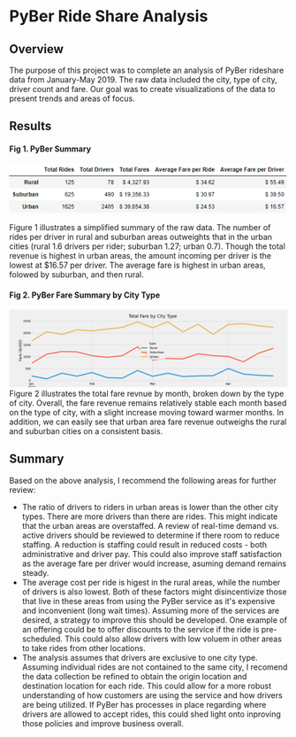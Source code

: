 # PyBer Ride Share Analysis
## Overview
The purpose of this project was to complete an analysis of PyBer rideshare data from January-May 2019. The raw data included the city, type of city, driver count and fare. Our goal was to create visualizations of the data to present trends and areas of focus.

## Results
#### Fig 1. PyBer Summary
![Pyber Summary](/analysis/Summary_Table.png)

Figure 1 illustrates a simplified summary of the raw data. The number of rides per driver in rural and suburban areas outweights that in the urban cities (rural 1.6 drivers per rider; suburban 1.27; urban 0.7). Though the total revenue is highest in urban areas, the amount incoming per driver is the lowest at $16.57 per driver. The average fare is highest in urban areas, folowed by suburban, and then rural.

#### Fig 2. PyBer Fare Summary by City Type
![Pyber Fare Summary](/analysis/Pyber_fare_summary.png)
Figure 2 illustrates the total fare revnue by month, broken down by the type of city. Overall, the fare revenue remains relatively stable each month based on the type of city, with a slight increase moving toward warmer months. In addition, we can easily see that urban area fare revenue outweighs the rural and suburban cities on a consistent basis.

## Summary
Based on the above analysis, I recommend the following areas for further review:
 - The ratio of drivers to riders in urban areas is lower than the other city types. There are more drivers than there are rides. This might indicate that the urban areas are overstaffed. A review of real-time demand vs. active drivers should be reviewed to determine if there room to reduce staffing. A reduction is staffing could result in reduced costs - both administrative and driver pay. This could also improve staff satisfaction as the average fare per driver would increase, asuming demand remains steady.
  - The average cost per ride is higest in the rural areas, while the number of drivers is also lowest. Both of these factors might disincentivize those that live in these areas from using the PyBer service as it's expensive and inconvenient (long wait times). Assuming more of the services are desired, a strategy to improve this should be developed. One example of an offering could be to offer discounts to the service if the ride is pre-scheduled. This could also allow drivers with low voluem in other areas to take rides from other locations.
  - The analysis assumes that drivers are exclusive to one city type. Assuming individual rides are not contained to the same city, I recomend the data collection be refined to obtain the origin location and destination location for each ride. This could allow for a more robust understanding of how customers are using the service and how drivers are being utilized. If PyBer has processes in place regarding where drivers are allowed to accept rides, this could shed light onto inproving those policies and improve business overall.

